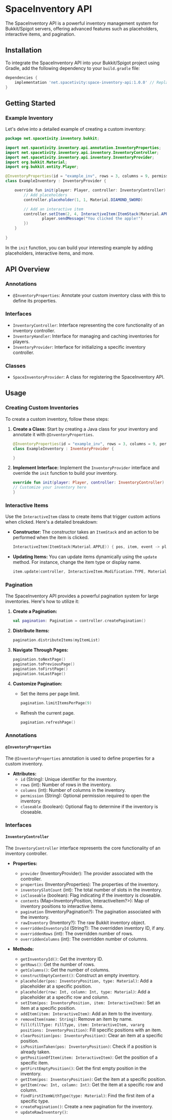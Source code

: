 # SpaceInventory API

The SpaceInventory API is a powerful inventory management system for Bukkit/Spigot servers, offering advanced features such as placeholders, interactive items, and pagination.

## Installation

To integrate the SpaceInventory API into your Bukkit/Spigot project using Gradle, add the following dependency to your `build.gradle` file:

```groovy
dependencies {
    implementation 'net.spacetivity:space-inventory-api:1.0.0' // Replace with the latest version
}
```

## Getting Started

### Example Inventory

Let's delve into a detailed example of creating a custom inventory:

```java
package net.spacetivity.inventory.bukkit;

import net.spacetivity.inventory.api.annotation.InventoryProperties;
import net.spacetivity.inventory.api.inventory.InventoryController;
import net.spacetivity.inventory.api.inventory.InventoryProvider;
import org.bukkit.Material;
import org.bukkit.entity.Player;

@InventoryProperties(id = "example_inv", rows = 3, columns = 9, permission = "test.open")
class ExampleInventory : InventoryProvider {

    override fun init(player: Player, controller: InventoryController) {
        // Add placeholders
        controller.placeholder(1, 1, Material.DIAMOND_SWORD)

        // Add an interactive item
        controller.setItem(2, 4, InteractiveItem(ItemStack(Material.APPLE)) { pos, item, event ->
                player.sendMessage("You clicked the apple!")
        })
    }
    
}
```

In the `init` function, you can build your interesting example by adding placeholders, interactive items, and more.

## API Overview

### Annotations

- `@InventoryProperties`: Annotate your custom inventory class with this to define its properties.

### Interfaces

- `InventoryController`: Interface representing the core functionality of an inventory controller.
- `InventoryHandler`: Interface for managing and caching inventories for players.
- `InventoryProvider`: Interface for initializing a specific inventory controller.

### Classes

- `SpaceInventoryProvider`: A class for registering the SpaceInventory API.

## Usage

### Creating Custom Inventories

To create a custom inventory, follow these steps:

1. **Create a Class:** Start by creating a Java class for your inventory and annotate it with `@InventoryProperties`.

    ```kotlin
    @InventoryProperties(id = "example_inv", rows = 3, columns = 9, permission = "test.open")
    class ExampleInventory : InventoryProvider {
    
    }
    ```

2. **Implement Interface:** Implement the `InventoryProvider` interface and override the `init` function to build your inventory.

    ```kotlin
    override fun init(player: Player, controller: InventoryController) {
    // Customize your inventory here
    }
    ```

### Interactive Items

Use the `InteractiveItem` class to create items that trigger custom actions when clicked. Here's a detailed breakdown:

- **Constructor:** The constructor takes an `ItemStack` and an action to be performed when the item is clicked.

    ```kotlin
    InteractiveItem(ItemStack(Material.APPLE)) { pos, item, event -> player.sendMessage("You clicked the apple!") }
    ```

- **Updating Items:** You can update items dynamically using the `update` method. For instance, change the item type or display name.

    ```kotlin
    item.update(controller, InteractiveItem.Modification.TYPE, Material.DIAMOND)
    ```

### Pagination

The SpaceInventory API provides a powerful pagination system for large inventories. Here's how to utilize it:

1. **Create a Pagination:**

    ```kotlin
    val pagination: Pagination = controller.createPagination()
    ```

2. **Distribute Items:**

    ```kotlin
    pagination.distributeItems(myItemList)
    ```

3. **Navigate Through Pages:**

    ```kotlin
    pagination.toNextPage()
    pagination.toPreviousPage()
    pagination.toFirstPage()
    pagination.toLastPage()
    ```

4. **Customize Pagination:**

    - Set the items per page limit.

        ```kotlin
        pagination.limitItemsPerPage(9)
        ```

    - Refresh the current page.

        ```kotlin
        pagination.refreshPage()
        ```

### Annotations

#### `@InventoryProperties`

The `@InventoryProperties` annotation is used to define properties for a custom inventory.

- **Attributes:**
    - `id` (String): Unique identifier for the inventory.
    - `rows` (int): Number of rows in the inventory.
    - `columns` (int): Number of columns in the inventory.
    - `permission` (String): Optional permission required to open the inventory.
    - `closeable` (boolean): Optional flag to determine if the inventory is closeable.

### Interfaces

#### `InventoryController`

The `InventoryController` interface represents the core functionality of an inventory controller.

- **Properties:**
    - `provider` (InventoryProvider): The provider associated with the controller.
    - `properties` (InventoryProperties): The properties of the inventory.
    - `inventorySlotCount` (int): The total number of slots in the inventory.
    - `isCloseable` (boolean): Flag indicating if the inventory is closeable.
    - `contents` (Map<InventoryPosition, InteractiveItem?>): Map of inventory positions to interactive items.
    - `pagination` (InventoryPagination?): The pagination associated with the inventory.
    - `rawInventory` (Inventory?): The raw Bukkit inventory object.
    - `overriddenInventoryId` (String?): The overridden inventory ID, if any.
    - `overriddenRows` (int): The overridden number of rows.
    - `overriddenColumns` (int): The overridden number of columns.

- **Methods:**
    - `getInventoryId()`: Get the inventory ID.
    - `getRows()`: Get the number of rows.
    - `getColumns()`: Get the number of columns.
    - `constructEmptyContent()`: Construct an empty inventory.
    - `placeholder(pos: InventoryPosition, type: Material)`: Add a placeholder at a specific position.
    - `placeholder(row: Int, column: Int, type: Material)`: Add a placeholder at a specific row and column.
    - `setItem(pos: InventoryPosition, item: InteractiveItem)`: Set an item at a specific position.
    - `addItem(item: InteractiveItem)`: Add an item to the inventory.
    - `removeItem(name: String)`: Remove an item by name.
    - `fill(fillType: FillType, item: InteractiveItem, vararg positions: InventoryPosition)`: Fill specific positions with an item.
    - `clearPosition(pos: InventoryPosition)`: Clear an item at a specific position.
    - `isPositionTaken(pos: InventoryPosition)`: Check if a position is already taken.
    - `getPositionOfItem(item: InteractiveItem)`: Get the position of a specific item.
    - `getFirstEmptyPosition()`: Get the first empty position in the inventory.
    - `getItem(pos: InventoryPosition)`: Get the item at a specific position.
    - `getItem(row: Int, column: Int)`: Get the item at a specific row and column.
    - `findFirstItemWithType(type: Material)`: Find the first item of a specific type.
    - `createPagination()`: Create a new pagination for the inventory.
    - `updateRawInventory()`: